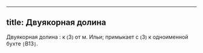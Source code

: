 
---
title: Двуякорная долина
---
Двуякорная долина
: к ⦅З⦆ от м. Ильи; примыкает с ⦅З⦆ к одноименной бухте ⦃В13⦄.
